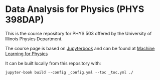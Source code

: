 # Data Analysis for Physics (PHYS 398DAP)

This is the course repository for PHYS 503 offered by the University of Illinois Physics Department.

The course page is based on [Jupyterbook](https://jupyterbook.org) and can be found at [Machine Learning for Physics](https://illinois-ipaml.github.io/MachineLearningForPhysics)

It can be built locally from this repository with:

`jupyter-book build --config _config.yml --toc _toc.yml ./`
